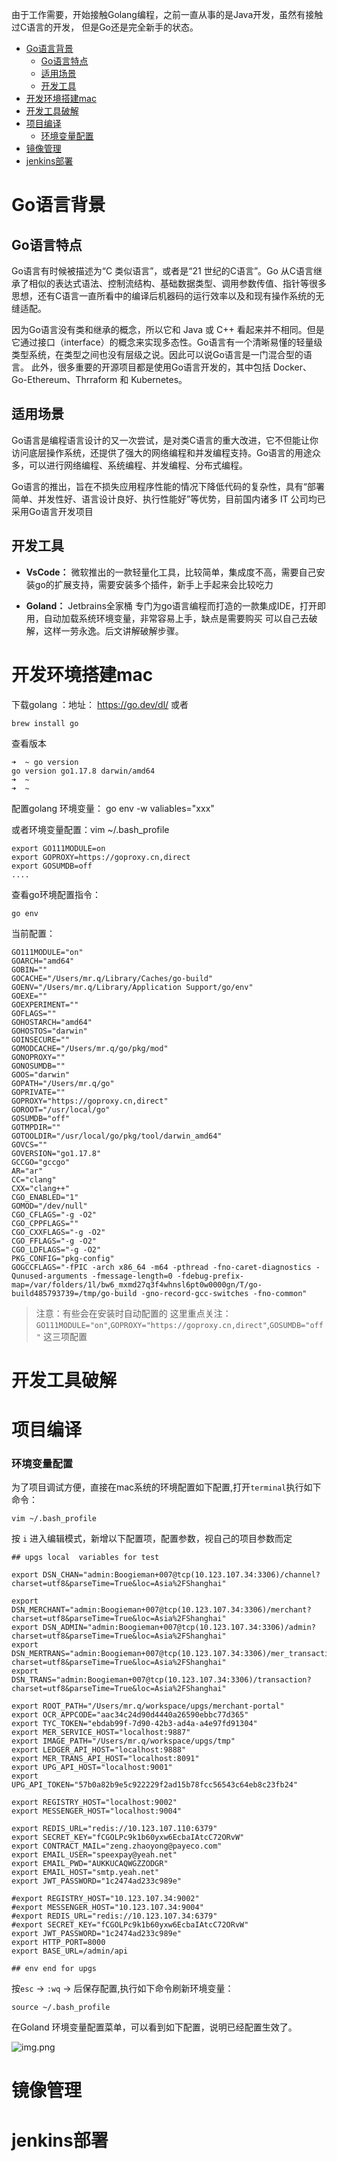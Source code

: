 由于工作需要，开始接触Golang编程，之前一直从事的是Java开发，虽然有接触过C语言的开发，
但是Go还是完全新手的状态。
<!-- MarkdownTOC -->

- [Go语言背景](#go语言背景)
    - [Go语言特点](#Go语言特点)
    - [适用场景](#适用场景)
    - [开发工具](#开发工具)
- [开发环境搭建mac](#开发环境搭建mac)
- [开发工具破解](#开发工具破解)
- [项目编译](#项目编译)
  - [环境变量配置](#环境变量配置)
- [镜像管理](#镜像管理)
- [jenkins部署](#jenkins部署)

<!-- /MarkdownTOC -->

# Go语言背景
## Go语言特点
Go语言有时候被描述为“C 类似语言”，或者是“21 世纪的C语言”。Go 从C语言继承了相似的表达式语法、控制流结构、基础数据类型、调用参数传值、指针等很多思想，还有C语言一直所看中的编译后机器码的运行效率以及和现有操作系统的无缝适配。

因为Go语言没有类和继承的概念，所以它和 Java 或 C++ 看起来并不相同。但是它通过接口（interface）的概念来实现多态性。Go语言有一个清晰易懂的轻量级类型系统，在类型之间也没有层级之说。因此可以说Go语言是一门混合型的语言。
此外，很多重要的开源项目都是使用Go语言开发的，其中包括 Docker、Go-Ethereum、Thrraform 和 Kubernetes。
## 适用场景
Go语言是编程语言设计的又一次尝试，是对类C语言的重大改进，它不但能让你访问底层操作系统，还提供了强大的网络编程和并发编程支持。Go语言的用途众多，可以进行网络编程、系统编程、并发编程、分布式编程。

Go语言的推出，旨在不损失应用程序性能的情况下降低代码的复杂性，具有“部署简单、并发性好、语言设计良好、执行性能好”等优势，目前国内诸多 IT 公司均已采用Go语言开发项目
## 开发工具
- **VsCode：** 微软推出的一款轻量化工具，比较简单，集成度不高，需要自己安装go的扩展支持，需要安装多个插件，新手上手起来会比较吃力
  
- **Goland：** Jetbrains全家桶 专门为go语言编程而打造的一款集成IDE，打开即用，自动加载系统环境变量，非常容易上手，缺点是需要购买
可以自己去破解，这样一劳永逸。后文讲解破解步骤。


# 开发环境搭建mac
下载golang ：地址：
https://go.dev/dl/
或者
```
brew install go
```
查看版本
```
➜  ~ go version
go version go1.17.8 darwin/amd64
➜  ~ 
➜  ~ 
```

配置golang 环境变量： go env -w valiables="xxx"

或者环境变量配置：vim ~/.bash_profile
```
export GO111MODULE=on
export GOPROXY=https://goproxy.cn,direct
export GOSUMDB=off
....
```

查看go环境配置指令：
```
go env
```
当前配置：
```
GO111MODULE="on"
GOARCH="amd64"
GOBIN=""
GOCACHE="/Users/mr.q/Library/Caches/go-build"
GOENV="/Users/mr.q/Library/Application Support/go/env"
GOEXE=""
GOEXPERIMENT=""
GOFLAGS=""
GOHOSTARCH="amd64"
GOHOSTOS="darwin"
GOINSECURE=""
GOMODCACHE="/Users/mr.q/go/pkg/mod"
GONOPROXY=""
GONOSUMDB=""
GOOS="darwin"
GOPATH="/Users/mr.q/go"
GOPRIVATE=""
GOPROXY="https://goproxy.cn,direct"
GOROOT="/usr/local/go"
GOSUMDB="off"
GOTMPDIR=""
GOTOOLDIR="/usr/local/go/pkg/tool/darwin_amd64"
GOVCS=""
GOVERSION="go1.17.8"
GCCGO="gccgo"
AR="ar"
CC="clang"
CXX="clang++"
CGO_ENABLED="1"
GOMOD="/dev/null"
CGO_CFLAGS="-g -O2"
CGO_CPPFLAGS=""
CGO_CXXFLAGS="-g -O2"
CGO_FFLAGS="-g -O2"
CGO_LDFLAGS="-g -O2"
PKG_CONFIG="pkg-config"
GOGCCFLAGS="-fPIC -arch x86_64 -m64 -pthread -fno-caret-diagnostics -Qunused-arguments -fmessage-length=0 -fdebug-prefix-map=/var/folders/1l/bw6_mxmd27q3f4whnsl6pt0w0000gn/T/go-build485793739=/tmp/go-build -gno-record-gcc-switches -fno-common"
```
>注意：有些会在安装时自动配置的 这里重点关注：
`GO111MODULE="on"`,`GOPROXY="https://goproxy.cn,direct"`,`GOSUMDB="off"`
> 这三项配置


# 开发工具破解

# 项目编译
### 环境变量配置
为了项目调试方便，直接在mac系统的环境配置如下配置,打开`terminal`执行如下命令：
```
vim ~/.bash_profile
```
按 `i` 进入编辑模式，新增以下配置项，配置参数，视自己的项目参数而定
```
## upgs local  variables for test

export DSN_CHAN="admin:Boogieman+007@tcp(10.123.107.34:3306)/channel?charset=utf8&parseTime=True&loc=Asia%2FShanghai"

export DSN_MERCHANT="admin:Boogieman+007@tcp(10.123.107.34:3306)/merchant?charset=utf8&parseTime=True&loc=Asia%2FShanghai"
export DSN_ADMIN="admin:Boogieman+007@tcp(10.123.107.34:3306)/admin?charset=utf8&parseTime=True&loc=Asia%2FShanghai"
export DSN_MERTRANS="admin:Boogieman+007@tcp(10.123.107.34:3306)/mer_transaction?charset=utf8&parseTime=True&loc=Asia%2FShanghai"
export DSN_TRANS="admin:Boogieman+007@tcp(10.123.107.34:3306)/transaction?charset=utf8&parseTime=True&loc=Asia%2FShanghai"

export ROOT_PATH="/Users/mr.q/workspace/upgs/merchant-portal"
export OCR_APPCODE="aac34c24d90d4440a26590ebbc77d365"
export TYC_TOKEN="ebdab99f-7d90-42b3-ad4a-a4e97fd91304"
export MER_SERVICE_HOST="localhost:9887"
export IMAGE_PATH="/Users/mr.q/workspace/upgs/tmp"
export LEDGER_API_HOST="localhost:9888"
export MER_TRANS_API_HOST="localhost:8091"
export UPG_API_HOST="localhost:9001"
export UPG_API_TOKEN="57b0a82b9e5c922229f2ad15b78fcc56543c64eb8c23fb24"

export REGISTRY_HOST="localhost:9002"
export MESSENGER_HOST="localhost:9004"

export REDIS_URL="redis://10.123.107.110:6379"
export SECRET_KEY="fCGOLPc9k1b60yxw6EcbaIAtcC72ORvW"
export CONTRACT_MAIL="zeng.zhaoyong@payeco.com"
export EMAIL_USER="speexpay@yeah.net"
export EMAIL_PWD="AUKKUCAQWGZZODGR"
export EMAIL_HOST="smtp.yeah.net"
export JWT_PASSWORD="1c2474ad233c989e"

#export REGISTRY_HOST="10.123.107.34:9002"
#export MESSENGER_HOST="10.123.107.34:9004"
#export REDIS_URL="redis://10.123.107.34:6379"
#export SECRET_KEY="fCGOLPc9k1b60yxw6EcbaIAtcC72ORvW"
export JWT_PASSWORD="1c2474ad233c989e"
export HTTP_PORT=8000
export BASE_URL=/admin/api

## env end for upgs
```
按`esc` -> `:wq` -> 后保存配置,执行如下命令刷新环境变量：
```
source ~/.bash_profile
```
在Goland 环境变量配置菜单，可以看到如下配置，说明已经配置生效了。

![img.png](../images/go/golang_env.png)

# 镜像管理

# jenkins部署




